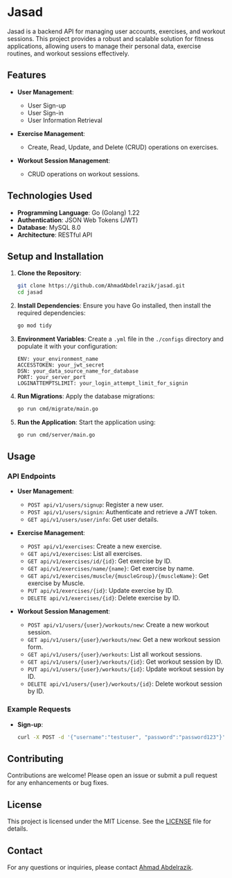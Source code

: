 # Jasad

Jasad is a backend API for managing user accounts, exercises, and workout sessions. This project provides a robust and scalable solution for fitness applications, allowing users to manage their personal data, exercise routines, and workout sessions effectively.

## Features

- **User Management**: 
  - User Sign-up
  - User Sign-in
  - User Information Retrieval

- **Exercise Management**:
  - Create, Read, Update, and Delete (CRUD) operations on exercises.

- **Workout Session Management**:
  - CRUD operations on workout sessions.

## Technologies Used

- **Programming Language**: Go (Golang) 1.22
- **Authentication**: JSON Web Tokens (JWT)
- **Database**: MySQL 8.0
- **Architecture**: RESTful API

## Setup and Installation

1. **Clone the Repository**:
   ```bash
   git clone https://github.com/AhmadAbdelrazik/jasad.git
   cd jasad
   ```

2. **Install Dependencies**:
   Ensure you have Go installed, then install the required dependencies:
   ```bash
   go mod tidy
   ```

3. **Environment Variables**:
   Create a `.yml` file in the `./configs` directory and populate it with your configuration:
   ```
   ENV: your_environment_name
   ACCESSTOKEN: your_jwt_secret
   DSN: your_data_source_name_for_database
   PORT: your_server_port
   LOGINATTEMPTSLIMIT: your_login_attempt_limit_for_signin
   ```

4. **Run Migrations**:
   Apply the database migrations:
   ```bash
   go run cmd/migrate/main.go
   ```

5. **Run the Application**:
   Start the application using:
   ```bash
   go run cmd/server/main.go
   ```

## Usage

### API Endpoints

- **User Management**:
  - `POST api/v1/users/signup`: Register a new user.
  - `POST api/v1/users/signin`: Authenticate and retrieve a JWT token.
  - `GET api/v1/users/user/info`: Get user details.

- **Exercise Management**:
  - `POST api/v1/exercises`: Create a new exercise.
  - `GET api/v1/exercises`: List all exercises.
  - `GET api/v1/exercises/id/{id}`: Get exercise by ID.
  - `GET api/v1/exercises/name/{name}`: Get exercise by name.
  - `GET api/v1/exercises/muscle/{muscleGroup}/{muscleName}`: Get exercise by Muscle.
  - `PUT api/v1/exercises/{id}`: Update exercise by ID.
  - `DELETE api/v1/exercises/{id}`: Delete exercise by ID.

- **Workout Session Management**:
  - `POST api/v1/users/{user}/workouts/new`: Create a new workout session.
  - `GET api/v1/users/{user}/workouts/new`: Get a new workout session form.
  - `GET api/v1/users/{user}/workouts`: List all workout sessions.
  - `GET api/v1/users/{user}/workouts/{id}`: Get workout session by ID.
  - `PUT api/v1/users/{user}/workouts/{id}`: Update workout session by ID.
  - `DELETE api/v1/users/{user}/workouts/{id}`: Delete workout session by ID.

### Example Requests

- **Sign-up**:
  ```bash
  curl -X POST -d '{"username":"testuser", "password":"password123"}' http://localhost:8080/api/v1/users/signup
  ```

## Contributing

Contributions are welcome! Please open an issue or submit a pull request for any enhancements or bug fixes.

## License

This project is licensed under the MIT License. See the [LICENSE](LICENSE) file for details.

## Contact

For any questions or inquiries, please contact [Ahmad Abdelrazik](https://github.com/AhmadAbdelrazik).
